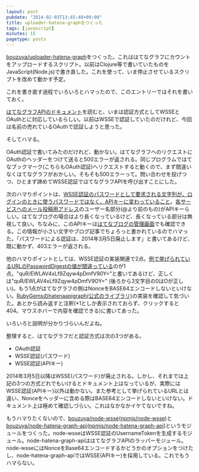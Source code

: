 ```yaml
---
layout: post
pubdate: "2014-02-03T13:45:48+09:00"
title: uploader-hatena-graphをつくった
tags: [javascript]
minutes: 15
pagetype: posts
---
```

[bouzuya/uploader-hatena-graph][]をつくった。これははてなグラフにカウントをアップロードするスクリプト。以前はClojure等で書いていたものをJavaScript(Node.js)で書き直した。これを使って、いま停止させているスクリプトを改めて動かす予定。

これを書き直す過程でいろいろとハマったので、このエントリーではそれを書いておく。

[はてなグラフAPIのドキュメント][hatena-graph-api]を読むと、いまは認証方式としてWSSEとOAuthとに対応しているらしい。以前はWSSEで認証していたのだけれど、今回は名前の売れているOAuthで認証しようと思った。

そしてハマる。

OAuth認証で書いてみたのだけれど、動かない。はてなグラフへのリクエストにOAuthのヘッダーをつけて送ると500エラーが返される。同じプログラムではてなブックマーク(こちらもOAuth認証)へリクエストすると動くので、まず間違いなくはてなグラフがおかしい。そもそも500エラーって。問い合わせを投げつつ、ひとまず諦めてWSSE認証ではてなグラフAPIを呼び出すことにした。

次のハマりポイントは、[WSSE認証のパスワードとして要求される文字列が、ログインのときに使うパスワードではなく、APIキーに変わっていること](http://hatena.g.hatena.ne.jp/hatenagraph/20131003/1380786459)。[各サービスへのメール投稿用アドレス](https://www.hatena.ne.jp/my/config/mail/upload)のユーザー名部分(@より前のもの)がAPIキーらしい。はてなブログの場合はより長くなっているけど、長くなっている部分は無視して良い。ちなみに、このAPIキーは[はてなブログの管理画面](http://blog.hatena.ne.jp/my/config/detail)でも確認できる。この情報が小さい文字やブログ記事でちょろっと書かれているのでハマった。「パスワードによる認証は、2014年3月5日廃止します」と書いてあるけど、既に動かず、403エラーが返される。

他のハマりポイントとしては、WSSE認証の実装関連で2点。[例で挙げられているURLのPasswordDigestの値が間違っている](http://www.xml.com/pub/a/2003/12/17/dive.html)のが1点。"quR/EWLAV4xLf9Zqyw4pDmfV90Y="と書いてあるけど、正しくは"quR/EWLAV4xLf9Zqyw4pDmfV9OY=" (後ろから3文字目の0はOが正しい)。もう1点がはてなグラフの側はNonceをBASE64エンコードしないといけない。[RubyGemsのhatenaapigraph(公式のライブラリ)](https://rubygems.org/gems/hatenaapigraph)の実装を確認して気づいた。あとから読み返すと注釈(\*1としか表示されておらず、クリックすると404。マウスホバーで内容を確認できる)に書いてあった。

いろいろと説明が分かりづらいんだよね。

整理すると、はてなグラフだと認証方式は次の3つがある。

- OAuth認証
- WSSE認証(パスワード)
- WSSE認証(APIキー)

2014年3月5日以降はWSSE(パスワード)が廃止される。しかし、それまでは上記の3つの方式どれでもいけるとドキュメント上はなっているが、実際にはWSSE認証(APIキー)以外は動かない。また参考として挙げられているURLとは違い、Nonceをヘッダーに含める際はBASE64エンコードしないといけない。ドキュメント上は極めて確認しづらい。これはなかなかイケてないですね。

もうハマりたくないので、[bouzuya/node-wsse][]([npmjs/node-wsse][])と[bouzuya/node-hatena-graph-api][]([npmjs/node-hatena-graph-api][])というモジュールをつくった。node-wsseはWSSE認証のUsernameTokenを生成するモジュール。node-hatena-graph-apiははてなグラフAPIのラッパーモジュール。node-wsseにはNonceをBase64エンコードするかどうかのオプションをつけたし、node-hatena-graph-apiではWSSE(APIキー)を採用している。これでもうハマらない。

[hatena-graph-api]: http://developer.hatena.ne.jp/ja/documents/graph/apis/rest
[npmjs/node-wsse]: https://npmjs.org/package/wsse
[npmjs/node-hatena-graph-api]: https://npmjs.org/package/hatena-graph-api
[bouzuya/node-wsse]: https://github.com/bouzuya/node-wsse
[bouzuya/node-hatena-graph-api]: https://github.com/bouzuya/node-hatena-graph-api
[bouzuya/uploader-hatena-graph]: https://github.com/bouzuya/uploader-hatena-graph

